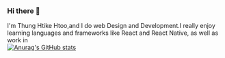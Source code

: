### Hi there 👋

I'm Thung Htike Htoo,and I do web Design and Development.I really enjoy learning languages and frameworks like React and React Native, as well as work in  
[![Anurag's GitHub stats](https://github-readme-stats.vercel.app/api?username=MgThung)](https://github.com/anuraghazra/github-readme-stats)
